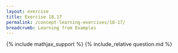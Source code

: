 ```yaml
---
layout: exercise
title: Exercise 18.17
permalink: /concept-learning-exercises/18-17/
breadcrumb: Learning from Examples
---
```


{% include mathjax_support %}
{% include_relative question.md %}

